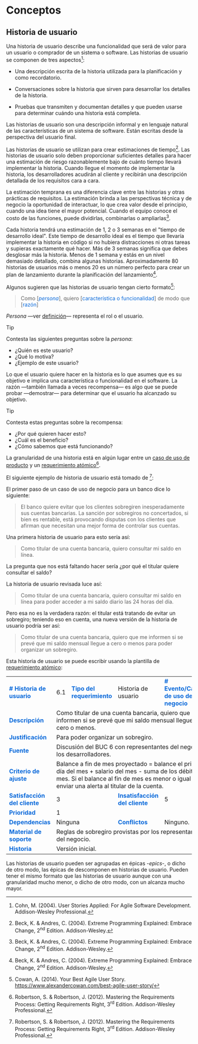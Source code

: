 # Conceptos

## Historia de usuario

Una historia de usuario describe una funcionalidad que será de valor para un
usuario o comprador de un sistema o software. Las historias de usuario se
componen de tres aspectos[^1]:

* Una descripción escrita de la historia utilizada para la planificación y como
recordatorio.

* Conversaciones sobre la historia que sirven para desarrollar los detalles de
la historia.

* Pruebas que transmiten y documentan detalles y que pueden usarse para
  determinar cuándo una historia está completa.

Las historias de usuario son una descripción informal y en lenguaje natural de
las características de un sistema de software. Están escritas desde la
perspectiva del usuario final.

Las historias de usuario se utilizan para crear estimaciones de tiempo[^2]. Las
historias de usuario solo deben proporcionar suficientes detalles para hacer una
estimación de riesgo razonablemente bajo de cuánto tiempo llevará implementar la
historia. Cuando llegue el momento de implementar la historia, los
desarrolladores acudirán al cliente y recibirán una descripción detallada de los
requisitos cara a cara.

La estimación temprana es una diferencia clave entre las historias y otras
prácticas de requisitos. La estimación brinda a las perspectivas técnica y
de negocio la oportunidad de interactuar, lo que crea valor desde el principio,
cuando una idea tiene el mayor potencial. Cuando el equipo conoce el costo de
las funciones, puede dividirlas, combinarlas o ampliarlas[^2].

Cada historia tendrá una estimación de 1, 2 o 3 semanas en el "tiempo de
desarrollo ideal". Este tiempo de desarrollo ideal es el tiempo que llevaría
implementar la historia en código si no hubiera distracciones ni otras tareas y
supieras exactamente qué hacer. Más de 3 semanas significa que debes desglosar
más la historia. Menos de 1 semana y estás en un nivel demasiado detallado,
combina algunas historias. Aproximadamente 80 historias de usuarios más o menos
20 es un número perfecto para crear un plan de lanzamiento durante la
planificación del lanzamiento[^2].

Algunos sugieren que las historias de usuario tengan cierto formato[^3]:

> Como [<span style="color:#0969DA">*persona*</span>],
> quiero [<span style="color:#0969DA">característica o funcionalidad</span>]
> de modo que [<span style="color:#0969DA">razón</span>]

*Persona* —ver [definición](https://www.merriam-webster.com/dictionary/persona)— representa el rol o el usuario.

> [!TIP]
> Contesta las siguientes preguntas sobre la *persona*:
>
> * ¿Quién es este usuario?
> * ¿Qué lo motiva?
> * ¿Ejemplo de este usuario?

Lo que el usuario quiere hacer en la historia es lo que asumes que es su
objetivo e implica una característica o funcionalidad en el software. La razón
—también llamada a veces recompensa— es algo que se puede probar —demostrar—
para determinar que el usuario ha alcanzado su objetivo.

> [!TIP]
> Contesta estas preguntas sobre la recompensa:
>
> * ¿Por qué quieren hacer esto?
> * ¿Cuál es el beneficio?
> * ¿Cómo sabemos que está funcionando?

La granularidad de una historia está en algún lugar entre un [caso de uso de
producto](/4_Conceptos/4_Caso_de_uso_del_producto.md) y un [requerimiento
atómico](/3_Plantillas/3_1_Requerimiento_atomico.md)[^4].

El siguiente ejemplo de historia de usuario está tomado de [^4]:

El primer paso de un caso de uso de negocio para un banco dice lo siguiente:

> El banco quiere evitar que los clientes sobregiren inesperadamente sus
> cuentas bancarias. La sanción por sobregiros no concertados, si bien es
> rentable, está provocando disputas con los clientes que afirman que necesitan
> una mejor forma de controlar sus cuentas.

Una primera historia de usuario para esto sería así:

> Como titular de una cuenta bancaria, quiero consultar mi saldo en línea.

La pregunta que nos está faltando hacer sería ¿por qué el titular quiere
consultar el saldo?

La historia de usuario revisada luce así:

> Como titular de una cuenta bancaria, quiero consultar mi saldo en línea para
> poder acceder a mi saldo diario las 24 horas del día.

Pero esa no es la verdadera razón: el titular está tratando de evitar un
sobregiro; teniendo eso en cuenta, una nueva versión de la historia de usuario
podría ser así:

> Como titular de una cuenta bancaria, quiero que me informen si se prevé que mi
> saldo mensual llegue a cero o menos para poder organizar un sobregiro.

Esta historia de usuario se puede escribir usando la plantilla de [requerimiento
atómico](/3_Plantillas/3_1_Requerimiento_atomico.md):

<table>
    <tr>
        <td td style="color:#0969DA">
            <b># Historia de usuario</b>
        </td>
        <td>
            6.1
        </td>
        <td style="color:#0969DA">
            <b>Tipo del requerimiento</b>
        </td>
        <td>
            Historia de usuario
        </td>
        <td td style="color:#0969DA">
            <b># Evento/Caso de uso del negocio</b>
        </td>
        <td>
            6</span>
        </td>
    </tr>
    <tr>
        <td td style="color:#0969DA">
            <b>Descripción</b>
        </td>
        <td colspan="5">
            Como titular de una cuenta bancaria, quiero que me informen si se
            prevé que mi saldo mensual llegue a cero o menos.
        </td>
    </tr>
    <tr>
        <td td style="color:#0969DA">
            <b>Justificación</b>
        </td>
        <td colspan="5">
            Para poder organizar un sobregiro.
        </td>
    </tr>
    <tr>
        <td td style="color:#0969DA">
            <b>Fuente</b>
        </td>
        <td colspan="5">
            Discusión del BUC 6 con representantes del negocio y los
            desarrolladores.
        </td>
    </tr>
    <tr>
        <td td style="color:#0969DA">
            <b>Criterio de ajuste</b>
        </td>
        <td colspan="5">
            Balance a fin de mes proyectado = balance el primer día del mes +
            salario del mes - suma de los débitos del mes. Si el balance al
            fin de mes es menor o igual a cero enviar una alerta al titular de
            la cuenta.
        </td>
    </tr>
    <tr>
        <td td style="color:#0969DA">
            <b>Satisfacción del cliente</b>
        </td>
        <td colspan="2">
            3
        </td>
        <td td style="color:#0969DA">
            <b>Insatisfacción del cliente</b>
        </td>
        <td colspan="2">
            5
        </td>
    </tr>
    <tr>
        <td td style="color:#0969DA">
            <b>Prioridad</b>
        </td>
        <td colspan="5">
            1
        </td>
    </tr>
    <tr>
        <td td style="color:#0969DA">
            <b>Dependencias</b>
        </td>
        <td colspan="2">
            Ninguna
        </td>
        <td td style="color:#0969DA">
            <b>Conflictos</b>
        </td>
        <td colspan="2">
            Ninguno.
        </td>
    </tr>
    <tr>
        <td td style="color:#0969DA">
            <b>Material de soporte</b>
        </td>
        <td colspan="5">
            Reglas de sobregiro provistas por los representantes del negocio.
        </td>
    </tr>
    <tr>
        <td td style="color:#0969DA">
            <b>Historia</b>
        </td>
        <td colspan="5">
            Versión inicial.
        </td>
    </tr>
</table>

Las historias de usuario pueden ser agrupadas en épicas -*epics*-, o dicho de
otro modo, las épicas de descomponen en historias de usuario. Pueden tener el
mismo formato que las historias de usuario aunque con una granularidad mucho
menor, o dicho de otro modo, con un alcanza mucho mayor.

[^1]: Cohn, M. (2004). User Stories Applied: For Agile Software Development.
Addison-Wesley Professional.
[^2]: Beck, K. & Andres, C. (2004). Extreme Programming Explained: Embrace
    Change, 2<sup>nd</sup> Edition. Addison-Wesley.
[^3]: Cowan, A. (2014). Your Best Agile User Story.
    https://www.alexandercowan.com/best-agile-user-story/
[^4]: Robertson, S. & Robertson, J. (2012). Mastering the Requirements Process:
Getting Requirements Right, 3<sup>rd</sup> Edition. Addison-Wesley Professional.